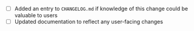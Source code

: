 - [ ] Added an entry to `CHANGELOG.md` if knowledge of this change could be valuable to users
- [ ] Updated documentation to reflect any user-facing changes
